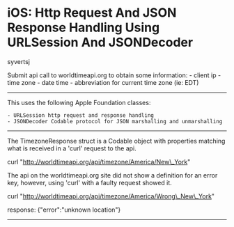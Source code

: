 # iOS: Http Request And JSON Response Handling Using URLSession And JSONDecoder

syvertsj

Submit api call to worldtimeapi.org to obtain some information:
    - client ip
    - time zone
    - date time
    - abbreviation for current time zone (ie: EDT)

 --------------------------------------------------------------------------------

This uses the following Apple Foundation classes:

    - URLSession http request and response handling  
    - JSONDecoder Codable protocol for JSON marshalling and unmarshalling

 --------------------------------------------------------------------------------

The TimezoneResponse struct is a Codable object with properties matching what is 
    received in a 'curl' request to the api.

curl "http://worldtimeapi.org/api/timezone/America/New\_York"

The api on the worldtimeapi.org site did not show a definition for an error key, 
    however, using 'curl' with a faulty request showed it.

curl "http://worldtimeapi.org/api/timezone/America/Wrong\_New\_York"

response:
    {"error":"unknown location"}

 --------------------------------------------------------------------------------
